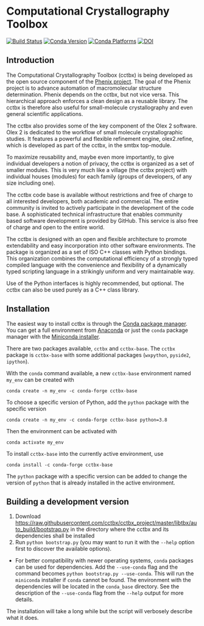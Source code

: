 # Computational Crystallography Toolbox
[![Build Status](https://dev.azure.com/cctbx/cctbx_project/_apis/build/status/Updates/Update%20build%20cache?branchName=master)](https://dev.azure.com/cctbx/cctbx_project/_build/latest?definitionId=8&branchName=master) [![Conda Version](https://img.shields.io/conda/vn/conda-forge/cctbx-base.svg)](https://anaconda.org/conda-forge/cctbx-base) [![Conda Platforms](https://anaconda.org/conda-forge/cctbx-base/badges/platforms.svg)](https://anaconda.org/conda-forge/cctbx-base) [![DOI](https://img.shields.io/badge/DOI-10.1107/S0021889801017824-blue.svg)](https://doi.org/10.1107/S0021889801017824)

## Introduction

The Computational Crystallography Toolbox (cctbx) is being developed as the open source component of the [Phenix project](https://phenix-online.org). The goal of the Phenix project is to advance automation of macromolecular structure determination. Phenix depends on the cctbx, but not vice versa. This hierarchical approach enforces a clean design as a reusable library. The cctbx is therefore also useful for small-molecule crystallography and even general scientific applications.

The cctbx also provides some of the key component of the Olex 2 software. Olex 2 is dedicated to the workflow of small molecule crystallographic studies. It features a powerful and flexible refinement engine, olex2.refine, which is developed as part of the cctbx,
in the smtbx top-module.

To maximize reusability and, maybe even more importantly, to give individual developers a notion of privacy, the cctbx is organized as a set of smaller modules. This is very much like a village (the cctbx project) with individual houses (modules) for each family (groups of developers, of any size including one).

The cctbx code base is available without restrictions and free of charge to all interested developers, both academic and commercial. The entire community is invited to actively participate in the development of the code base. A sophisticated technical infrastructure that enables community based software development is provided by GitHub. This service is also free of charge and open to the entire world.

The cctbx is designed with an open and flexible architecture to promote extendability and easy incorporation into other software environments. The package is organized as a set of ISO C++ classes with Python bindings. This organization combines the computational efficiency of a strongly typed compiled language with the convenience and flexibility of a dynamically typed scripting language in a strikingly uniform and very maintainable way.

Use of the Python interfaces is highly recommended, but optional. The cctbx can also be used purely as a C++ class library.

## Installation

The easiest way to install cctbx is through the [Conda package manager](https://docs.conda.io/en/latest/). You can get a full environment from [Anaconda](https://www.anaconda.com) or just the `conda` package manager with the [Miniconda installer](https://docs.conda.io/en/latest/miniconda.html).

There are two packages available, `cctbx` and `cctbx-base`. The `cctbx` package is `cctbx-base` with some additional packages (`wxpython`, `pyside2`, `ipython`).

With the `conda` command available, a new `cctbx-base` environment named `my_env` can be created with
```
conda create -n my_env -c conda-forge cctbx-base
```
To choose a specific version of Python, add the `python` package with the specific version
```
conda create -n my_env -c conda-forge cctbx-base python=3.8
```
Then the environment can be activated with
```
conda activate my_env
```

To install `cctbx-base` into the currently active environment, use
```
conda install -c conda-forge cctbx-base
```
The `python` package with a specific version can be added to change the version of `python` that is already installed in the active environment.

## Building a development version

1. Download https://raw.githubusercontent.com/cctbx/cctbx_project/master/libtbx/auto_build/bootstrap.py in the directory where the cctbx and its dependencies shall be installed
2. Run `python bootstrap.py` (you may want to run it with the `--help` option first to discover the available options).
  - For better compatibility with newer operating systems, `conda` packages can be used for dependencies. Add the `--use-conda` flag and the command becomes `python bootstrap.py --use-conda`. This will run the `miniconda` installer if `conda` cannot be found. The environment with the dependencies will be located in the `conda_base` directory. See the description of the `--use-conda` flag from the `--help` output for more details.

The installation will take a long while but the script will verbosely describe what it does.
